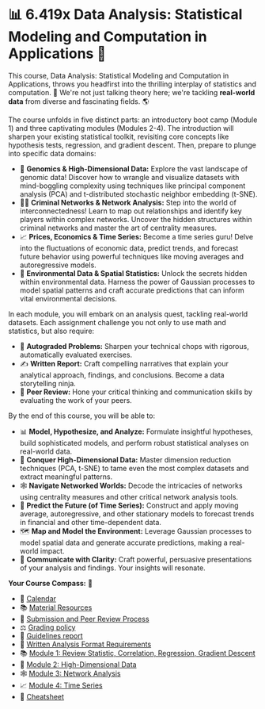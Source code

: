 # 📊 6.419x Data Analysis: Statistical Modeling and Computation in Applications 🚀

This course, Data Analysis: Statistical Modeling and Computation in Applications, throws you headfirst into the thrilling interplay of statistics and computation. 🧮 We're not just talking theory here; we're tackling **real-world data** from diverse and fascinating fields. 🌎

The course unfolds in five distinct parts: an introductory boot camp (Module 1) and three captivating modules (Modules 2-4).  The introduction will sharpen your existing statistical toolkit, revisiting core concepts like hypothesis tests, regression, and gradient descent. Then, prepare to plunge into specific data domains:

*   🧬 **Genomics & High-Dimensional Data:**  Explore the vast landscape of genomic data! Discover how to wrangle and visualize datasets with mind-boggling complexity using techniques like principal component analysis (PCA) and t-distributed stochastic neighbor embedding (t-SNE).
*   🕵️‍♂️ **Criminal Networks & Network Analysis:**  Step into the world of interconnectedness! Learn to map out relationships and identify key players within complex networks. Uncover the hidden structures within criminal networks and master the art of centrality measures.
*   📈 **Prices, Economics & Time Series:**  Become a time series guru!  Delve into the fluctuations of economic data, predict trends, and forecast future behavior using powerful techniques like moving averages and autoregressive models.
*   🌳 **Environmental Data & Spatial Statistics:**  Unlock the secrets hidden within environmental data.  Harness the power of Gaussian processes to model spatial patterns and craft accurate predictions that can inform vital environmental decisions.

In each module, you will embark on an analysis quest, tackling real-world datasets. Each assignment challenge you not only to use math and statistics, but also require:

*   🤖 **Autograded Problems:** Sharpen your technical chops with rigorous, automatically evaluated exercises.
*   ✍️ **Written Report:**  Craft compelling narratives that explain your analytical approach, findings, and conclusions. Become a data storytelling ninja.
*   👥 **Peer Review:**  Hone your critical thinking and communication skills by evaluating the work of your peers.

By the end of this course, you will be able to:

*   📊 **Model, Hypothesize, and Analyze:**  Formulate insightful hypotheses, build sophisticated models, and perform robust statistical analyses on real-world data.
*   🧮 **Conquer High-Dimensional Data:**  Master dimension reduction techniques (PCA, t-SNE) to tame even the most complex datasets and extract meaningful patterns.
*   🕸️ **Navigate Networked Worlds:**  Decode the intricacies of networks using centrality measures and other critical network analysis tools.
*   🔮 **Predict the Future (of Time Series):**  Construct and apply moving average, autoregressive, and other stationary models to forecast trends in financial and other time-dependent data.
*   🗺️ **Map and Model the Environment:**  Leverage Gaussian processes to model spatial data and generate accurate predictions, making a real-world impact.
*   📢 **Communicate with Clarity:** Craft powerful, persuasive presentations of your analysis and findings.  Your insights will resonate.

**Your Course Compass:** 🧭

*   📅 [Calendar](study_notes/Calendar%20cf7de12916064d0798712d749d2bd2ac.md)
*   📚 [Material Resources](study_notes/Material%20Resources%2006486b3ba96e4b9aa7e14d8f5cf1d924.md)
*   🤝 [Submission and Peer Review Process](study_notes/Submission%20and%20Peer%20Review%20Process%20b03dcd25588b47038a9530a41a197c20.md)
*   ⚖️ [Grading policy](study_notes/Grading%20policy%200acbf5c178684eb8bbabaa73a55c61fb.md)
*   📝 [Guidelines report](study_notes/Guidelines%20report%2065084ff0a52a4ce2ab654821b7117549.md)
*   📄 [Written Analysis Format Requirements](study_notes/Written%20Analysis%20Format%20Requirements%201294f578f2804e9b97c236e2b9295c4a.md)
*   📚 [Module 1: Review Statistic, Correlation, Regression, Gradient Descent](study_notes/Module%201%20Review%20Statistic,%20Correlation,%20Regression%20c7068a9ec92547979292c5d1fe6b1466.md)
*   🧬 [Module 2: High-Dimensional Data](study_notes/Module%202%20High-Dimensional%20Data%2063d558637495458cadad1934360f2ddf.md)
*   🕸️ [Module 3: Network Analysis](study_notes/Module%203%20Network%20Analysis%20ae3c43d05729443d9af793ccde2f20ea.md)
*   📈 [Module 4: Time Series](study_notes/Module%204%20Time%20Series%20a743b3785e5f4c45891efc1fb689fbdd.md)
*   📑 [Cheatsheet](6%20419x%20Data%20Analysis%20629e35d59c22807f8556f7f103c84240.md)

